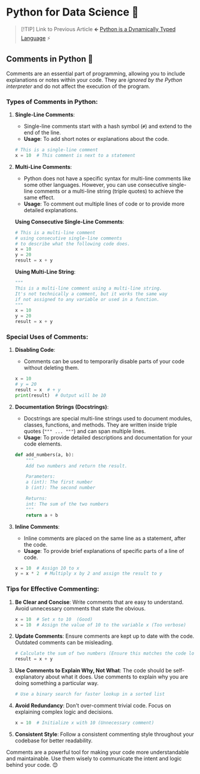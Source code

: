# Python for Data Science 🐍

> [!TIP] Link to Previous Article
> 🡸 [Python is a Dynamically Typed Language](/Python/Articles/4_dynamic_typing.md) ⚡

## Comments in Python 💬

Comments are an essential part of programming, allowing you to include explanations or notes within your code. They are *ignored by the Python interpreter* and do not affect the execution of the program.

### Types of Comments in Python:

1. **Single-Line Comments**:
   - Single-line comments start with a hash symbol (`#`) and extend to the end of the line.
   - **Usage**: To add short notes or explanations about the code.
   ```python
   # This is a single-line comment
   x = 10  # This comment is next to a statement
   ```

2. **Multi-Line Comments**:
   - Python does not have a specific syntax for multi-line comments like some other languages. However, you can use consecutive single-line comments or a multi-line string (triple quotes) to achieve the same effect.
   - **Usage**: To comment out multiple lines of code or to provide more detailed explanations.
   
   **Using Consecutive Single-Line Comments**:
   ```python
   # This is a multi-line comment
   # using consecutive single-line comments
   # to describe what the following code does.
   x = 10
   y = 20
   result = x + y
   ```

   **Using Multi-Line String**:
   ```python
   """
   This is a multi-line comment using a multi-line string.
   It's not technically a comment, but it works the same way
   if not assigned to any variable or used in a function.
   """
   x = 10
   y = 20
   result = x + y
   ```

### Special Uses of Comments:

1. **Disabling Code**:
   - Comments can be used to temporarily disable parts of your code without deleting them.
   ```python
   x = 10
   # y = 20
   result = x  # + y
   print(result)  # Output will be 10
   ```

2. **Documentation Strings (Docstrings)**:
   - Docstrings are special multi-line strings used to document modules, classes, functions, and methods. They are written inside triple quotes (`""" ... """`) and can span multiple lines.
   - **Usage**: To provide detailed descriptions and documentation for your code elements.
   ```python
   def add_numbers(a, b):
       """
       Add two numbers and return the result.

       Parameters:
       a (int): The first number
       b (int): The second number

       Returns:
       int: The sum of the two numbers
       """
       return a + b
   ```

3. **Inline Comments**:
   - Inline comments are placed on the same line as a statement, after the code.
   - **Usage**: To provide brief explanations of specific parts of a line of code.
   ```python
   x = 10  # Assign 10 to x
   y = x * 2  # Multiply x by 2 and assign the result to y
   ```

### Tips for Effective Commenting:

1. **Be Clear and Concise**: Write comments that are easy to understand. Avoid unnecessary comments that state the obvious.
   ```python
   x = 10  # Set x to 10  (Good)
   x = 10  # Assign the value of 10 to the variable x (Too verbose)
   ```

2. **Update Comments**: Ensure comments are kept up to date with the code. Outdated comments can be misleading.
   ```python
   # Calculate the sum of two numbers (Ensure this matches the code logic)
   result = x + y
   ```

3. **Use Comments to Explain Why, Not What**: The code should be self-explanatory about what it does. Use comments to explain why you are doing something a particular way.
   ```python
   # Use a binary search for faster lookup in a sorted list
   ```

4. **Avoid Redundancy**: Don't over-comment trivial code. Focus on explaining complex logic and decisions.
   ```python
   x = 10  # Initialize x with 10 (Unnecessary comment)
   ```

5. **Consistent Style**: Follow a consistent commenting style throughout your codebase for better readability.

Comments are a powerful tool for making your code more understandable and maintainable. Use them wisely to communicate the intent and logic behind your code. 😊

<!-- > [!TIP] Link to Next Article
> 🡺 []() -->